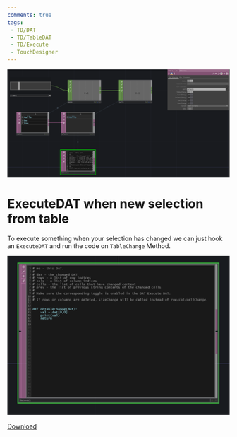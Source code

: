 ```yaml
---
comments: true
tags:
 - TD/DAT
 - TD/TableDAT
 - TD/Execute
 - TouchDesigner
---
```

![ExecuteDAT when new selection from table](./img/ExecuteNewSelectionTable0.png)
# ExecuteDAT when new selection from table

To execute something when your selection has changed we can just hook an `ExecuteDAT` and run the code on `TableChange` Method.

![ExecuteDAT Script](./img/ExecuteNewSelectionTable1.png)

[Download](./files/executeNewSelectionTable.tox)    